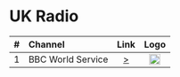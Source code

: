 <h1>UK Radio</h1>

| #   | Channel           | Link  | Logo |
|:---:|:------------------|:-----:|:-----:
|1    | BBC World Service | [>](http://open.live.bbc.co.uk/mediaselector/5/select/version/2.0/mediaset/http-icy-mp3-a/vpid/bbc_world_service/format/pls.pls) | <img height="20" src="https://imgur.com/a/dWSVn8f"/> |